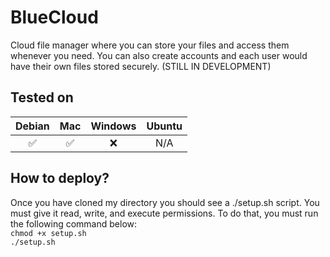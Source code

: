 # BlueCloud
Cloud file manager where you can store your files and access them whenever you need. You can also create accounts and each user would have their own files stored securely.
(STILL IN DEVELOPMENT)
## Tested on
| Debian | Mac    | Windows    | Ubuntu    |
| :---:   | :---: | :---: |  :---: | 
| ✅ | ✅   | ❌   |  N/A |
## How to deploy?
Once you have cloned my directory you should see a ./setup.sh script. You must give it read, write, and execute permissions. To do that, you must run the following command below:<br />
`chmod +x setup.sh`
<br />
`./setup.sh`

